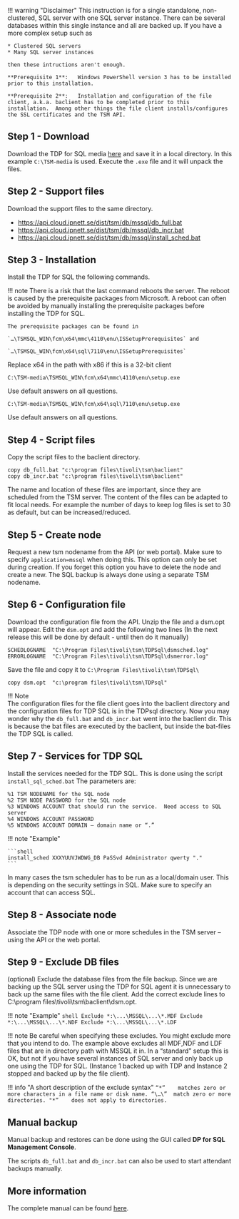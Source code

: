 !!! warning "Disclaimer"
     This instruction is for a single standalone, non-clustered, SQL server with one SQL server instance.  There can be several databases within this single instance and all are backed up. If you have a more complex setup such as

    * Clustered SQL servers
    * Many SQL server instances

    then these intructions aren't enough.

    **Prerequisite 1**:   Windows PowerShell version 3 has to be installed prior to this installation.

    **Prerequisite 2**:   Installation and configuration of the file client, a.k.a. baclient has to be completed prior to this installation.  Among other things the file client installs/configures the SSL certificates and the TSM API.

## Step 1 - Download

Download the TDP for SQL media [here](https://api.cloud.ipnett.se/dist/tsm/db/mssql/TSM_DB_7.1.1_DP_MS_SQL_ML.exe) and save it in a local directory.  In this example `C:\TSM-media` is used. Execute the `.exe` file and it will unpack the files.

## Step 2 - Support files

Download the support files to the same directory.

- https://api.cloud.ipnett.se/dist/tsm/db/mssql/db_full.bat
- https://api.cloud.ipnett.se/dist/tsm/db/mssql/db_incr.bat
- https://api.cloud.ipnett.se/dist/tsm/db/mssql/install_sched.bat

## Step 3 - Installation

Install the TDP for SQL the following commands.

!!! note
    There is a risk that the last command reboots the server.  The reboot is caused by the prerequisite packages from Microsoft.  A reboot can often be avoided by manually installing the prerequisite packages before installing the TDP for SQL.  

    The prerequisite packages can be found in

    `…\TSMSQL_WIN\fcm\x64\mmc\4110\enu\ISSetupPrerequisites` and

    `…\TSMSQL_WIN\fcm\x64\sql\7110\enu\ISSetupPrerequisites`

Replace x64 in the path with x86 if this is a 32-bit client

    C:\TSM-media\TSMSQL_WIN\fcm\x64\mmc\4110\enu\setup.exe

Use default answers on all questions.

    C:\TSM-media\TSMSQL_WIN\fcm\x64\sql\7110\enu\setup.exe

Use default answers on all questions.

## Step 4 - Script files

Copy the script files to the baclient directory.

```shell
copy db_full.bat "c:\program files\tivoli\tsm\baclient"
copy db_incr.bat "c:\program files\tivoli\tsm\baclient"
```

The name and location of these files are important, since they are scheduled from the TSM server. The content of the files can be adapted to fit local needs.  For example the number of days to keep log files is set to 30 as default, but can be increased/reduced.

## Step 5 - Create node

Request a new tsm nodename from the API (or web portal).  Make sure to specify `application=mssql` when doing this.   This option can only be set during creation.  If you forget this option you have to delete the node and create a new.
The SQL backup is always done using a separate TSM nodename.

## Step 6 - Configuration file

Download the configuration file from the API.   Unzip the file and a dsm.opt will appear.
Edit the `dsm.opt` and add the following two lines (In the next release this will be done by default - until then do it manually)

```shell
SCHEDLOGNAME  "C:\Program Files\tivoli\tsm\TDPSql\dsmsched.log"
ERRORLOGNAME  "C:\Program Files\tivoli\tsm\TDPSql\dsmerror.log"
```

Save the file and copy it to `C:\Program Files\tivoli\tsm\TDPSql\`

```shell
copy dsm.opt  "c:\program files\tivoli\tsm\TDPsql"
```

!!! Note  
    The configuration files for the file client goes into the baclient directory and the configuration files for TDP SQL is in the TDPsql directory.  Now you may wonder why the `db_full.bat` and `db_incr.bat` went into the baclient dir.  This is because the bat files are executed by the baclient, but inside the bat-files the TDP SQL is called.

## Step 7 - Services for TDP SQL

Install the services needed for the TDP SQL.  This is done using the script `install_sql_sched.bat` The parameters are:

```shell
%1 TSM NODENAME for the SQL node
%2 TSM NODE PASSWORD for the SQL node
%3 WINDOWS ACCOUNT that should run the service.  Need access to SQL server
%4 WINDOWS ACCOUNT PASSWORD
%5 WINDOWS ACCOUNT DOMAIN – domain name or “.”
```

!!! note "Example"

    ```shell
    install_sched XXXYUUVJWDWG_DB PaSSvd Administrator qwerty "."
    ```

In many cases the tsm scheduler has to be run as a local/domain user.  This is depending on the security settings in SQL.  Make sure to specify an account that can access SQL.

## Step 8 - Associate node

Associate the TDP node with one or more schedules in the TSM server – using the API or the web portal.

## Step 9 - Exclude DB files

(optional) Exclude the database files from the file backup.  Since we are backing up the SQL server using the TDP for SQL agent it is unnecessary to back up the same files with the file client.
Add the correct exclude lines to C:\program files\tivoli\tsm\baclient\dsm.opt.   

!!! note "Example"
    ```shell
    Exclude *:\...\MSSQL\...\*.MDF
    Exclude *:\...\MSSQL\...\*.NDF
    Exclude *:\...\MSSQL\...\*.LDF
    ```

!!! note
    Be careful when specifying these excludes.  You might exclude more that you intend to do. The example above excludes all MDF,NDF and LDF files that are in directory path with MSSQL it in.  In a “standard” setup this is OK, but not if you have several instances of SQL server and only back up one using the TDP for SQL. (Instance 1 backed up with TDP and Instance 2 stopped and backed up by the file client).

!!! info "A short description of the exclude syntax"
    ```
    “*”    matches zero or more characters in a file name or disk name.
    “\…\”  match zero or more directories.
    "*”    does not apply to directories.
    ```

## Manual backup

Manual backup and restores can be done using the GUI called **DP for SQL Management Console**.

The scripts `db_full.bat` and `db_incr.bat` can also be used to start attendant backups manually.

## More information

The complete manual can be found [here](http://www-01.ibm.com/support/knowledgecenter/SSGSG7_7.1.0/com.ibm.itsm.db.sql.doc/b_dp_sql_iuguide.pdf).
